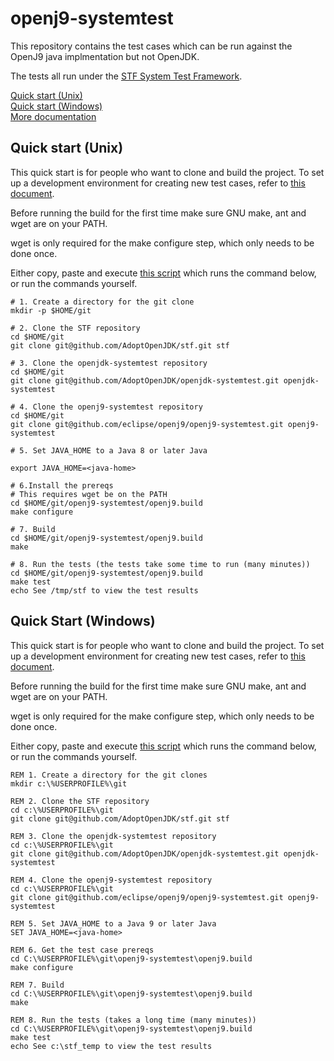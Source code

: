 # openj9-systemtest

This repository contains the test cases which can be run against the OpenJ9 java implmentation but not OpenJDK.

The tests all run under the [STF System Test Framework](https:github.com/adoptopenjdk/stf).

[Quick start (Unix)](#unix)  
[Quick start (Windows)](#windows)  
[More documentation](openj9.build/docs/build.md)

<a name="unix"></a>
## Quick start (Unix)

This quick start is for people who want to clone and build the project.  To set up a development environment for creating new test cases, refer to [this document](openj9.build/docs/build.md).

Before running the build for the first time make sure GNU make, ant and wget are on your PATH.

wget is only required for the make configure step, which only needs to be done once.

Either copy, paste and execute [this script](openj9.build/scripts/openj9-systemtest-clone-make.sh) which runs the command below, or run the commands yourself.


```shell
# 1. Create a directory for the git clone
mkdir -p $HOME/git

# 2. Clone the STF repository
cd $HOME/git
git clone git@github.com/AdoptOpenJDK/stf.git stf

# 3. Clone the openjdk-systemtest repository
cd $HOME/git
git clone git@github.com/AdoptOpenJDK/openjdk-systemtest.git openjdk-systemtest

# 4. Clone the openj9-systemtest repository
cd $HOME/git
git clone git@github.com/eclipse/openj9/openj9-systemtest.git openj9-systemtest

# 5. Set JAVA_HOME to a Java 8 or later Java

export JAVA_HOME=<java-home>

# 6.Install the prereqs
# This requires wget be on the PATH
cd $HOME/git/openj9-systemtest/openj9.build
make configure

# 7. Build
cd $HOME/git/openj9-systemtest/openj9.build
make

# 8. Run the tests (the tests take some time to run (many minutes))
cd $HOME/git/openj9-systemtest/openj9.build
make test
echo See /tmp/stf to view the test results
```

<a name="windows"></a>
## Quick Start (Windows)

This quick start is for people who want to clone and build the project.  To set up a development environment for creating new test cases, refer to [this document](openj9.build/docs/build.md).

Before running the build for the first time make sure GNU make, ant and wget are on your PATH.

wget is only required for the make configure step, which only needs to be done once.

Either copy, paste and execute [this script](openj9.build/scripts/openj9-systemtest-clone-make.bat) which runs the command below, or run the commands yourself.

```dos
REM 1. Create a directory for the git clones
mkdir c:\%USERPROFILE%\git

REM 2. Clone the STF repository
cd c:\%USERPROFILE%\git
git clone git@github.com/AdoptOpenJDK/stf.git stf

REM 3. Clone the openjdk-systemtest repository
cd c:\%USERPROFILE%\git
git clone git@github.com/AdoptOpenJDK/openjdk-systemtest.git openjdk-systemtest

REM 4. Clone the openj9-systemtest repository
cd c:\%USERPROFILE%\git
git clone git@github.com/eclipse/openj9/openj9-systemtest.git openj9-systemtest

REM 5. Set JAVA_HOME to a Java 9 or later Java
SET JAVA_HOME=<java-home>

REM 6. Get the test case prereqs
cd C:\%USERPROFILE%\git\openj9-systemtest\openj9.build
make configure

REM 7. Build
cd C:\%USERPROFILE%\git\openj9-systemtest\openj9.build
make

REM 8. Run the tests (takes a long time (many minutes))
cd C:\%USERPROFILE%\git\openj9-systemtest\openj9.build
make test
echo See c:\stf_temp to view the test results
```
